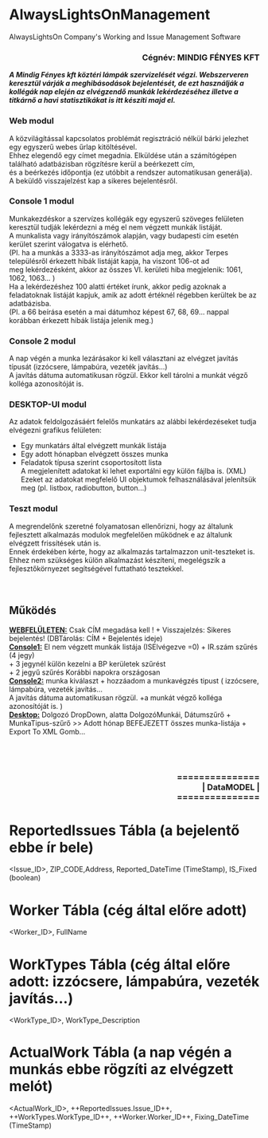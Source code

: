 # AlwaysLightsOnManagement
AlwaysLightsOn Company's Working and Issue Management Software

<h3 align="right"> Cégnév: MINDIG FÉNYES KFT</h3>
<b><i> A Mindig Fényes kft köztéri lámpák szervizelését végzi.
Webszerveren keresztül várják a meghibásodások bejelentését, de ezt használják a kollégák nap elején az elvégzendő munkák lekérdezéséhez 
illetve a titkárnő a havi statisztikákat is itt készíti majd el.</i></b>

### Web modul
A közvilágítással kapcsolatos problémát regisztráció nélkül bárki jelezhet egy egyszerű webes űrlap kitöltésével.<br/>
Ehhez elegendő egy címet megadnia. Elküldése után a számítógépen található adatbázisban rögzítésre kerül a beérkezett cím, <br/>
és a beérkezés időpontja (ez utóbbit a rendszer automatikusan generálja).<br/>
A beküldő visszajelzést kap a sikeres bejelentésről.
### Console 1 modul
Munkakezdéskor a szervízes kollégák egy egyszerű szöveges felületen keresztül tudják lekérdezni a még el nem végzett munkák listáját.<br/>
A munkalista vagy irányítószámok alapján, vagy budapesti cím esetén kerület szerint válogatva is elérhető.<br/>
(Pl. ha a munkás a 3333-as irányítószámot adja meg, akkor Terpes településről érkezett hibák listáját kapja, ha viszont 106-ot ad <br/>
meg lekérdezésként, akkor az összes VI. kerületi hiba megjelenik: 1061, 1062, 1063... )<br/>
Ha a lekérdezéshez 100 alatti értéket írunk, akkor pedig azoknak a feladatoknak listáját kapjuk, amik az adott értéknél régebben kerültek be az adatbázisba. <br/>
(Pl. a 66 beírása esetén a mai dátumhoz képest 67, 68, 69... nappal korábban érkezett hibák listája jelenik meg.)
### Console 2 modul
A nap végén a munka lezárásakor ki kell választani az elvégzet javítás típusát (izzócsere, lámpabúra, vezeték javítás...) <br/>
A javítás dátuma automatikusan rögzül. Ekkor kell tárolni a munkát végző kolléga azonosítóját is.
### DESKTOP-UI modul
Az adatok feldolgozásáért felelős munkatárs az alábbi lekérdezéseket tudja elvégezni grafikus felületen:<br/>
 - Egy munkatárs által elvégzett munkák listája
 - Egy adott hónapban elvégzett összes munka
 - Feladatok típusa szerint csoportosított lista <br/>
A megjelenített adatokat ki lehet exportálni egy külön fájlba is. (XML)<br/>
Ezeket az adatokat megfelelő UI objektumok felhasználásával jelenítsük meg (pl. listbox, radiobutton, button...)
### Teszt modul
A megrendelőnk szeretné folyamatosan ellenőrizni, hogy az általunk fejlesztett alkalmazás modulok megfelelően működnek e az általunk elvégzett frissítések után is. <br/>
Ennek érdekében kérte, hogy az alkalmazás tartalmazzon unit-teszteket is. <br/> 
Ehhez nem szükséges külön alkalmazást készíteni, megelégszik a fejlesztőkörnyezet segítségével futtatható tesztekkel.
<br/>
<br/>
<br/>
## Működés
<b><u>WEBFELÜLETEN:</u></b>   Csak CÍM megadása kell !  + Visszajelzés: Sikeres bejelentés! (DBTárolás: CÍM + Bejelentés ideje) <br/>
<b><u>Console1:</u></b>       El nem végzett munkák listája (ISElvégezve =0) + IR.szám szűrés (4 jegy) <br/>
                + 3 jegynél külön kezelni a BP kerületek szűrést <br/>
                + 2 jegyű szűrés Korábbi napokra országosan <br/>
<b><u>Console2:</u></b>       munka kiválaszt + hozzáadom a munkavégzés tipust ( izzócsere, lámpabúra, vezeték javítás... <br/>
                A javítás dátuma automatikusan rögzül. +a munkát végző kolléga azonosítóját is. ) <br/>
<b><u>Desktop:</u></b>        Dolgozó DropDown, alatta DolgozóMunkái, Dátumszűrő + MunkaTipus-szűrő >> Adott hónap BEFEJEZETT összes munka-listája + Export To XML Gomb... <br/>
<br/>
<br/>
<br/>

<h3 align="right">                                                    =============== <br/>
                                                    |  DataMODEL  |<br/>
                                                    ===============</h3>

ReportedIssues Tábla (a bejelentő ebbe ír bele)
==================================================================================================================
<Issue_ID>, ZIP_CODE,Address, Reported_DateTime (TimeStamp), IS_Fixed (boolean)

Worker Tábla (cég által előre adott)
==================================================================================================================
<Worker_ID>, FullName

WorkTypes Tábla (cég által előre adott: izzócsere, lámpabúra, vezeték javítás...)
==================================================================================================================
<WorkType_ID>, WorkType_Description

ActualWork Tábla (a nap végén a munkás ebbe rögzíti az elvégzett melót)
==================================================================================================================
<ActualWork_ID>, ++ReportedIssues.Issue_ID++, ++WorkTypes.WorkType_ID++, ++Worker.Worker_ID++, Fixing_DateTime (TimeStamp)

